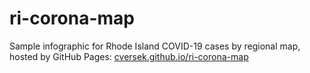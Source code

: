 # ri-corona-map
Sample infographic for Rhode Island COVID-19 cases by regional map, hosted by GitHub Pages: [cversek.github.io/ri-corona-map](https://cversek.github.io/ri-corona-map/)
